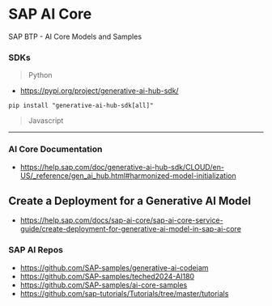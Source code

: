 # SAP AI Core

SAP BTP - AI Core Models and Samples

### SDKs
> Python
* https://pypi.org/project/generative-ai-hub-sdk/
```
pip install "generative-ai-hub-sdk[all]"
```
> Javascript


---
### AI Core Documentation
* https://help.sap.com/doc/generative-ai-hub-sdk/CLOUD/en-US/_reference/gen_ai_hub.html#harmonized-model-initialization


## Create a Deployment for a Generative AI Model
* https://help.sap.com/docs/sap-ai-core/sap-ai-core-service-guide/create-deployment-for-generative-ai-model-in-sap-ai-core


### SAP AI Repos
* https://github.com/SAP-samples/generative-ai-codejam
* https://github.com/SAP-samples/teched2024-AI180
* https://github.com/SAP-samples/ai-core-samples
* https://github.com/sap-tutorials/Tutorials/tree/master/tutorials
